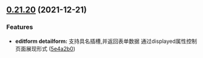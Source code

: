 ## [0.21.20](https://github.com/miyaliunian/beansflight-json-form/compare/v0.2.1...v0.21.20) (2021-12-21)


### Features

* **editform  detailform:** 支持具名插槽,并返回表单数据 通过displayed属性控制页面展现形式 ([5e4a2b0](https://github.com/miyaliunian/beansflight-json-form/commit/5e4a2b0b8352d6f923dd315d6e05f5f47ee1ad39))



